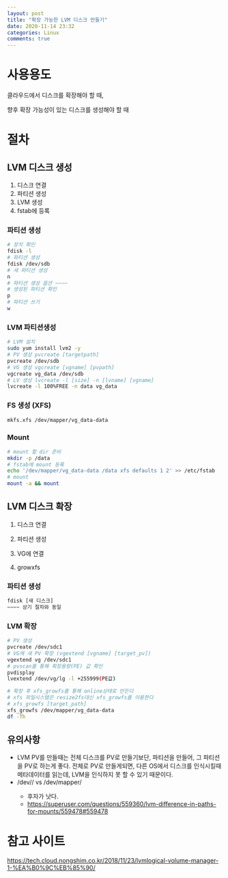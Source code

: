 ```yaml
---
layout: post
title: "확장 가능한 LVM 디스크 만들기"
date: 2020-11-14 23:32
categories: Linux
comments: true
---
```

# 사용용도

클라우드에서 디스크를 확장해야 할 때,

향후 확장 가능성이 있는 디스크를 생성해야 할 때

# 절차

## LVM 디스크 생성

1. 디스크 연결
2. 파티션 생성
3. LVM 생성
4. fstab에 등록



### 파티션 생성

```bash
# 장치 확인
fdisk -l
# 파티션 생성
fdisk /dev/sdb
# 새 파티션 생성
n
# 파티션 생성 옵션 ~~~~
# 생성된 파티션 확인
p
# 파티션 쓰기
w

```

### LVM 파티션생성

```bash
# LVM 설치
sudo yum install lvm2 -y
# PV 생성 pvcreate [targetpath]
pvcreate /dev/sdb
# VG 생성 vgcreate [vgname] [pvpath]
vgcreate vg_data /dev/sdb
# LV 생성 lvcreate -l [size] -n [lvname] [vgname]
lvcreate -l 100%FREE -n data vg_data
```

### FS 생성 (XFS)

```bash
mkfs.xfs /dev/mapper/vg_data-data
```

### Mount

```bash
# mount 할 dir 준비
mkdir -p /data
# fstab에 mount 등록
echo '/dev/mapper/vg_data-data /data xfs defaults 1 2' >> /etc/fstab
# mount
mount -a && mount
```



## LVM 디스크 확장

1. 디스크 연결

2. 파티션 생성

3. VG에 연결

4. growxfs

   

### 파티션 생성

```bash
fdisk [새 디스크]
~~~~ 상기 절차와 동일
```

### LVM  확장

```bash
# PV 생성
pvcreate /dev/sdc1
# VG에 새 PV 확장 (vgextend [vgname] [target_pv])
vgextend vg /dev/sdc1
# pvscan를 통해 확장용량(PE) 값 확인
pvdisplay
lvextend /dev/vg/lg -l +255999(PE값)

# 확장 후 xfs_growfs를 통해 online상태로 만든다
# xfs 파일시스템은 resize2fs대신 xfs_growfs를 이용한다
# xfs_growfs [target_path]
xfs_growfs /dev/mapper/vg_data-data
df -Th
```



## 유의사항

- LVM PV를 만들때는 전체 디스크를 PV로 만들기보단, 파티션을 만들어, 그 파티션을 PV로 하는게 좋다. 전체로 PV로 만들게되면, 다른 OS에서 디스크를 인식시킬때 메타데이터를 읽는데, LVM을 인식하지 못 할 수 있기 때문이다.
- /dev/<vg>/<lg> vs /dev/mapper/<name>
  - 후자가 낫다.
  - https://superuser.com/questions/559360/lvm-difference-in-paths-for-mounts/559478#559478

# 참고 사이트

https://tech.cloud.nongshim.co.kr/2018/11/23/lvmlogical-volume-manager-1-%EA%B0%9C%EB%85%90/




